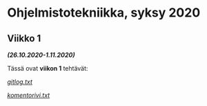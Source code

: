 # Ohjelmistotekniikka, syksy 2020

## Viikko 1
***(26.10.2020-1.11.2020)***
<br/>

Tässä ovat **viikon 1** tehtävät:

[*gitlog.txt*](https://github.com/juliapalorinne/ot-harjoitustyo/blob/main/laskarit/viikko1/gitlog.txt)

[*komentorivi.txt*](https://github.com/juliapalorinne/ot-harjoitustyo/blob/main/laskarit/viikko1/komentorivi.txt)

<br/>
